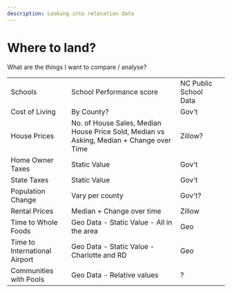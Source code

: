 ```yaml
---
description: Looking into relocation data
---
```


# Where to land?

What are the things I want to compare / analyse?

|                               |                                                                                          |                       |   |
| ----------------------------- | ---------------------------------------------------------------------------------------- | --------------------- | - |
| Schools                       | School Performance score                                                                 | NC Public School Data |   |
| Cost of Living                | By County?                                                                               | Gov't                 |   |
| House Prices                  | No. of House Sales, Median House Price Sold, Median vs Asking, Median + Change over Time | Zillow?               |   |
| Home Owner Taxes              | Static Value                                                                             | Gov't                 |   |
| State Taxes                   | Static Value                                                                             | Gov't                 |   |
| Population Change             | Vary per county                                                                          | Gov't?                |   |
| Rental Prices                 | Median + Change over time                                                                | Zillow                |   |
| Time to Whole Foods           | Geo Data - Static Value - All in the area                                                | Geo                   |   |
| Time to International Airport | Geo Data - Static Value - Charlotte and RD                                               | Geo                   |   |
| Communities with Pools        | Geo Data - Relative values                                                               | ?                     |   |


